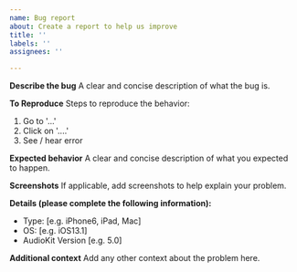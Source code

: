 ```yaml
---
name: Bug report
about: Create a report to help us improve
title: ''
labels: ''
assignees: ''

---
```


**Describe the bug**
A clear and concise description of what the bug is.

**To Reproduce**
Steps to reproduce the behavior:
1. Go to '...'
2. Click on '....'
3. See / hear error

**Expected behavior**
A clear and concise description of what you expected to happen.

**Screenshots**
If applicable, add screenshots to help explain your problem.

**Details (please complete the following information):**
 - Type: [e.g. iPhone6, iPad, Mac]
 - OS: [e.g. iOS13.1]
 - AudioKit Version [e.g. 5.0]

**Additional context**
Add any other context about the problem here.
